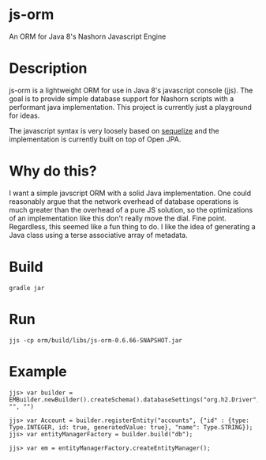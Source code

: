 # js-orm
An ORM for Java 8's Nashorn Javascript Engine

Description
======

js-orm is a lightweight ORM for use in Java 8's javascript console (jjs).
The goal is to provide simple database support for Nashorn scripts with
a performant java implementation.  This project is currently just a playground for ideas.

The javascript syntax is very loosely based on [sequelize](http://docs.sequelizejs.com/en/v3/)
and the implementation is currently built on top of Open JPA. 

Why do this?
=====

I want a simple javscript ORM with a solid Java implementation.  One could 
reasonably argue that the network overhead of database operations is much greater than the 
overhead of a pure JS solution, so the optimizations of an implementation like this don't 
really move the dial.  Fine point.  Regardless, this seemed like a fun thing to do.  I like 
the idea of generating a Java class using a terse associative array of metadata.    

Build
======

    gradle jar
    
Run
=======

    jjs -cp orm/build/libs/js-orm-0.6.66-SNAPSHOT.jar
    
    
Example
=====
    jjs> var builder = EMBuilder.newBuilder().createSchema().databaseSettings("org.h2.Driver","jdbc:h2:mem:test;DB_CLOSE_DELAY=-1", "", "")

    jjs> var Account = builder.registerEntity("accounts", {"id" : {type: Type.INTEGER, id: true, generatedValue: true}, "name": Type.STRING});
    jjs> var entityManagerFactory = builder.build("db");

    jjs> var em = entityManagerFactory.createEntityManager();